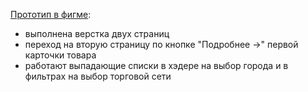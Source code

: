 
[Прототип в фигме](https://www.figma.com/design/1CXNcFCyTqHNTctF1GhUAI/Project_%D0%9A%D1%83%D0%B7%D0%BD%D0%B5%D1%86%D0%BE%D0%B2%D0%B0-%D0%9C%D0%B0%D1%80%D0%B8%D1%8F?node-id=2313-18&t=5dTvsj56PS8iYSdJ-1):
- выполнена верстка двух страниц
- переход на вторую страницу по кнопке "Подробнее ->" первой карточки товара
- работают выпадающие списки в хэдере на выбор города и в фильтрах на выбор торговой сети
